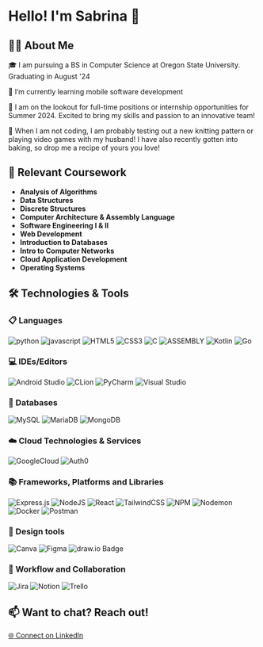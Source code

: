 # Hello! I'm Sabrina 👋

## 👩‍💻 About Me

🎓 I am pursuing a BS in Computer Science at Oregon State University. Graduating in August '24

🌱 I’m currently learning mobile software development

💼 I am on the lookout for full-time positions or internship opportunities for Summer 2024. Excited to bring my skills and passion to an innovative team!

🧶 When I am not coding, I am probably testing out a new knitting pattern or playing video games with my husband! I have also recently gotten into baking, so drop me a recipe of yours you love!


## 📖 Relevant Coursework

* **Analysis of Algorithms**
* **Data Structures**
* **Discrete Structures**
* **Computer Architecture & Assembly Language**
* **Software Engineering I & II**
* **Web Development**
* **Introduction to Databases**
* **Intro to Computer Networks**
* **Cloud Application Development**
* **Operating Systems**

## 🛠️ Technologies & Tools

### 📋 Languages

![python](https://img.shields.io/badge/Python-3776AB?style=for-the-badge&logo=python&logoColor=white)
![javascript](https://img.shields.io/badge/JavaScript-323330?style=for-the-badge&logo=javascript&logoColor=F7DF1E)
![HTML5](https://img.shields.io/badge/html5-%23E34F26.svg?style=for-the-badge&logo=html5&logoColor=white)
![CSS3](https://img.shields.io/badge/css3-%231572B6.svg?style=for-the-badge&logo=css3&logoColor=white)
![C](https://img.shields.io/badge/c-%2300599C.svg?style=for-the-badge&logo=c&logoColor=white)
![ASSEMBLY](https://img.shields.io/badge/_-ASM-6E4C13.svg?style=for-the-badge)
![Kotlin](https://img.shields.io/badge/kotlin-%237F52FF.svg?style=for-the-badge&logo=kotlin&logoColor=white)
![Go](https://img.shields.io/badge/go-%2300ADD8.svg?style=for-the-badge&logo=go&logoColor=white)

### 💻 IDEs/Editors

![Android Studio](https://img.shields.io/badge/Android%20Studio-3DDC84.svg?style=for-the-badge&logo=android-studio&logoColor=white)
![CLion](https://img.shields.io/badge/CLion-black?style=for-the-badge&logo=clion&logoColor=white)
![PyCharm](https://img.shields.io/badge/pycharm-143?style=for-the-badge&logo=pycharm&logoColor=black&color=black&labelColor=green)
![Visual Studio](https://img.shields.io/badge/Visual%20Studio-5C2D91.svg?style=for-the-badge&logo=visual-studio&logoColor=white)

### 💾 Databases

![MySQL](https://img.shields.io/badge/mysql-%2300f.svg?style=for-the-badge&logo=mysql&logoColor=white)
![MariaDB](https://img.shields.io/badge/MariaDB-003545?style=for-the-badge&logo=mariadb&logoColor=white)
![MongoDB](https://img.shields.io/badge/MongoDB-%234ea94b.svg?style=for-the-badge&logo=mongodb&logoColor=white)

### ☁️ Cloud Technologies & Services
![GoogleCloud](https://img.shields.io/badge/Google_Cloud-4285F4?style=for-the-badge&logo=google-cloud&logoColor=white)
![Auth0](https://img.shields.io/badge/Auth0-EB5424?style=for-the-badge&logo=auth0&logoColor=white)

### 📚 Frameworks, Platforms and Libraries

![Express.js](https://img.shields.io/badge/express.js-%23404d59.svg?style=for-the-badge&logo=express&logoColor=%2361DAFB)
![NodeJS](https://img.shields.io/badge/node.js-6DA55F?style=for-the-badge&logo=node.js&logoColor=white)
![React](https://img.shields.io/badge/react-%2320232a.svg?style=for-the-badge&logo=react&logoColor=%2361DAFB)
![TailwindCSS](https://img.shields.io/badge/tailwindcss-%2338B2AC.svg?style=for-the-badge&logo=tailwind-css&logoColor=white)
![NPM](https://img.shields.io/badge/NPM-%23CB3837.svg?style=for-the-badge&logo=npm&logoColor=white)
![Nodemon](https://img.shields.io/badge/NODEMON-%23323330.svg?style=for-the-badge&logo=nodemon&logoColor=%BBDEAD)
![Docker](https://img.shields.io/badge/Docker-2CA5E0?style=for-the-badge&logo=docker&logoColor=white)
![Postman](https://img.shields.io/badge/Postman-FF6C37?style=for-the-badge&logo=Postman&logoColor=white)

### 🎨 Design tools

![Canva](https://img.shields.io/badge/Canva-%2300C4CC.svg?style=for-the-badge&logo=Canva&logoColor=white)
![Figma](https://img.shields.io/badge/figma-%23F24E1E.svg?style=for-the-badge&logo=figma&logoColor=white)
![draw.io Badge](https://img.shields.io/badge/-draw.io-%23F08705?style=for-the-badge&logo=diagramsdotnet&logoColor=%23FFFFFF)


### 👥 Workflow and Collaboration

![Jira](https://img.shields.io/badge/jira-%230A0FFF.svg?style=for-the-badge&logo=jira&logoColor=white)
![Notion](https://img.shields.io/badge/Notion-%23000000.svg?style=for-the-badge&logo=notion&logoColor=white)
![Trello](https://img.shields.io/badge/Trello-%23026AA7.svg?style=for-the-badge&logo=Trello&logoColor=white)

## 📫 Want to chat? Reach out!

[🌐 Connect on LinkedIn](https://www.linkedin.com/in/sabrinaestrada)
